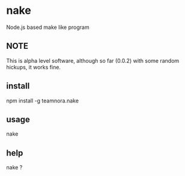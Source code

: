 
nake
====

Node.js based make like program

NOTE
----

This is alpha level software, although so far (0.0.2) with some random hickups, it works fine.

install
-------
  
  npm install -g teamnora.nake
  
usage
-----
  
  nake
  

help
----
  
  nake ?
